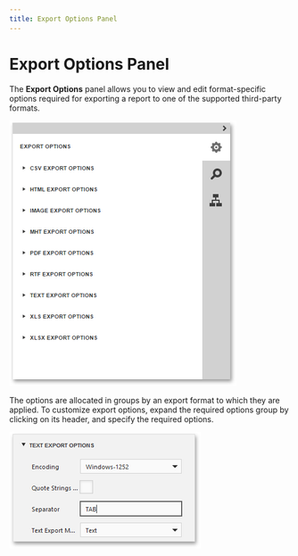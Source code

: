```yaml
---
title: Export Options Panel
---
```

# Export Options Panel
The **Export Options** panel allows you to view and edit format-specific options required for exporting a report to one of the supported third-party formats.

![web-designer-document-preview-export-options-panel](../../../images/Img125919.png)

The options are allocated in groups by an export format to which they are applied. To customize export options, expand the required options group by clicking on its header, and specify the required options.

![web-report-designer-preview-export-options](../../../images/Img24656.png)